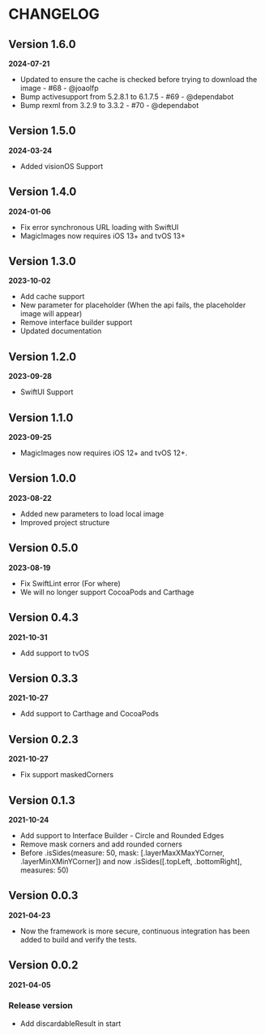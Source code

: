 # CHANGELOG

## Version 1.6.0
**2024-07-21**

- Updated to ensure the cache is checked before trying to download the image - #68 - @joaolfp
- Bump activesupport from 5.2.8.1 to 6.1.7.5 - #69 - @dependabot
- Bump rexml from 3.2.9 to 3.3.2 - #70 - @dependabot

## Version 1.5.0
**2024-03-24**

- Added visionOS Support

## Version 1.4.0
**2024-01-06**

- Fix error synchronous URL loading with SwiftUI
- MagicImages now requires iOS 13+ and tvOS 13+

## Version 1.3.0
**2023-10-02**

- Add cache support
- New parameter for placeholder (When the api fails, the placeholder image will appear)
- Remove interface builder support
- Updated documentation

## Version 1.2.0
**2023-09-28**

- SwiftUI Support

## Version 1.1.0
**2023-09-25**

- MagicImages now requires iOS 12+ and tvOS 12+.

## Version 1.0.0
**2023-08-22**

- Added new parameters to load local image
- Improved project structure

## Version 0.5.0
**2023-08-19**

- Fix SwiftLint error (For where)
- We will no longer support CocoaPods and Carthage

## Version 0.4.3
**2021-10-31**

- Add support to tvOS

## Version 0.3.3
**2021-10-27**

- Add support to Carthage and CocoaPods

## Version 0.2.3
**2021-10-27**

- Fix support maskedCorners

## Version 0.1.3
**2021-10-24**

- Add support to Interface Builder - Circle and Rounded Edges
- Remove mask corners and add rounded corners
- Before .isSides(measure: 50, mask: [.layerMaxXMaxYCorner, .layerMinXMinYCorner]) and
now .isSides([.topLeft, .bottomRight], measures: 50)

## Version 0.0.3
**2021-04-23**

- Now the framework is more secure, continuous integration has been added to build and verify the tests.

## Version 0.0.2
**2021-04-05**

### Release version

- Add discardableResult in start
